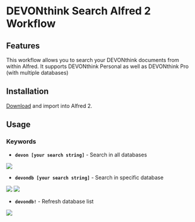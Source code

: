 DEVONthink Search Alfred 2 Workflow
==================================

Features
--------

This workflow allows you to search your DEVONthink documents from within Alfred. It supports DEVONthink Personal as well as DEVONthink Pro (with multiple databases)

Installation
------------

[Download](http://bit.ly/18s4R1b) and import into Alfred 2.

Usage
-----

### Keywords

* **`devon [your search string]`** - Search in all databases

![](https://dl.dropboxusercontent.com/u/5453663/devon.png)

* **`devondb [your search string]`** - Search in specific database

![](https://dl.dropboxusercontent.com/u/5453663/devondb1.png)
![](https://dl.dropboxusercontent.com/u/5453663/devondb2.png)

* **`devondb!`** - Refresh database list

![](https://dl.dropboxusercontent.com/u/5453663/devondb!.png)